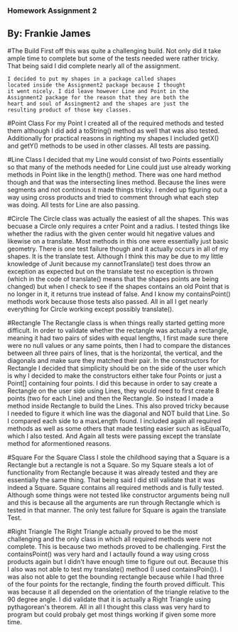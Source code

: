 ###             Homework Assignment 2
##                      By: Frankie James

#The Build
    First off this was quite a challenging build. Not only
    did it take ample time to complete but some of the 
    tests needed were rather tricky. That being said I 
    did complete nearly all of the assignment.

    I decided to put my shapes in a package called shapes
    located inside the Assignment2 package because I thought
    it went nicely. I did leave however Line and Point in the 
    Assignment2 package for the reason that they are both the 
    heart and soul of Assingment2 and the shapes are just the 
    resulting product of those key classes.

#Point Class
    For my Point I created all of the required methods and 
    tested them although I did add a toString() method as well
    that was also tested. Additionally for practical reasons in
    righting my shapes I included getX() and getY() methods to be 
    used in other classes. All tests are passing.

#Line Class
    I decided that my Line would consist of 
    two Points essentially so that many of the 
    methods needed for Line could just use already
    working methods in Point like in the length() 
    method. There was one hard method though and that
    was the intersecting lines method. Because the
    lines were segments and not continous it made things 
    tricky. I ended up figuring out a way using cross
    products and tried to comment through what each step
    was doing. All tests for Line are also passing.

#Circle
    The Circle class was actually the easiest of all the shapes.
    This was becuase a Circle only requires a cnter Point and 
    a radius. I tested things like whether the radius with the 
    given center would hit negative values and likewise on a 
    translate. Most methods in this one were essentially just 
    basic geometry. There is one test failure though and it actually
    occurs in all of my shapes. It is the translate test. Although I 
    think this may be due to my little knowledge of Junit because
    my cannotTranslate() test does throw an exception as expected 
    but on the translate test no exception is thrown (which in the code 
    of translate() means that the shapes points are being changed) 
    but when I check to see if the shapes contains an old Point that
    is no longer in it, it returns true instead of false. And I know my
    containsPoint() methods work because those tests also passed. All in all
    I get nearly everything for Circle working except possibly translate().

#Rectangle
    The Rectangle class is when things really started getting more difficult.
    In order to validate whether the rectangle was actually a rectangle, meaning
    it had two pairs of sides with equal lengths, I first made sure there were no 
    null values or any same points, then I had to compare the distances between 
    all three pairs of lines, that is the horizontal, the vertical, and the diagonals and
    make sure they matched their pair. In the constructors for Rectangle I decided 
    that simplicity should be on the side of the user which is why I decided to 
    make the constructors either take four Points or just a Point[] containing 
    four points. I did this because in order to say create a Rectangle on the user
    side using Lines, they would need to first create 8 points (two for each Line)
    and then the Rectangle. So instead I made a method inside Rectangle to build the 
    Lines. This also proved tricky because I needed to figure it which line was the diagonal
    and NOT build that Line. So I compared each side to a maxLength found. I included again
    all required methods as well as some others that made testing easier such as isEqualTo, which 
    I also tested. And Again all tests were passing except the translate method for aformentioned
    reasons.

#Square
    For the Square Class I stole the childhood saying that a Square is
    a Rectangle but a rectangle is not a Square. So my Square steals a lot
    of functionality from Rectangle because it was already tested and they 
    are essentially the same thing. That being said I did still validate that it
    was indeed a Square. Square contains all required methods and is fully tested.
    Although some things were not tested like constructor arguments being null and this
    is because all the arguments are run through Rectangle which is tested in that manner.
    The only test failure for Square is again the translate Test.

#Right Triangle
    The Right Triangle actually proved to be the most challenging and the only 
    class in which all required methods were not complete. This is because two methods
    proved to be challenging. First the containsPoint() was very hard and I actaully found
    a way using cross products again but I didn't have enough time to figure out out. Because 
    this I also was not able to test my translate() method (I used containsPoin()). I was
    also not able to get the bounding rectangle because while I had three of the four points
    for the rectangle, finding the fourth proved difficult. This was because it all depended on
    the orientation of the triangle relative to the 90 degree angle. I did validate that it
    is actually a Right Triangle using pythagorean's theorem. All in all I thought this class
    was very hard to program but could probaly get most things working if given some more time.
